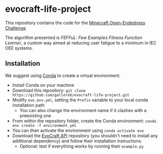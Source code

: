 # evocraft-life-project

This repository contains the code for the [Minecraft Open-Endedness Challenge](https://evocraft.life/).

The algorithm presented is *FEFFuL: Few Examples Fitness Function Learner*, a custom way aimed at reducing user fatigue to a minimum in IEC OEE systems.

## Installation
We suggest using [Conda](https://anaconda.org/) to create a virtual environment.
- Install Conda on your machine
- Download this repository: `git clone https://github.com/gallorob/evocraft-life-project.git`
- Modify `evo_env.yml`, setting the `Prefix` variable to your local conda installation path
  - You can also change the environment name if it clashes with a preexisting one
- From within the repository folder, create the Conda environment: `conda env create -f environment.yml`
- You can then activate the environment using `conda activate evo`
- Download the [EvoCraft API](https://github.com/real-itu/Evocraft-py) repository (you shouldn't need to install any additional dependency) and follow their installation instructions.
  - Optional: test if everything works by running their `example.py`
